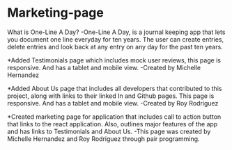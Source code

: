 # Marketing-page

What is One-Line A Day?
  -One-Line A Day, is a journal keeping app that lets you document one line everyday for ten years. The user can create entries, delete entries and look back at any entry on any day for the past ten years. 
  
*Added Testimonials page which includes mock user reviews, this page is responsive. And has a tablet and mobile view.
  -Created by Michelle Hernandez
  
*Added About Us page that includes all developers that contributed to this project, along with links to their linked In and Github pages. This page is responsive. And has a tablet and mobile view.
  -Created by Roy Rodriguez
  
*Created marketing page for application that includes call to action button that links to the react application. Also, outlines major features of the app and has links to Testimonials and About Us.
  -This page was created by Michelle Hernandez and Roy Rodriguez through pair programming.

